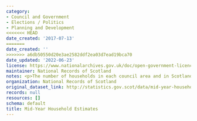 ```yaml
---
category:
- Council and Government
- Elections / Politics
- Planning and Development
<<<<<<< HEAD
date_created: '2017-07-13'
=======
date_created: ''
>>>>>>> a6db50550d20e3ae2582ddf2ea03d7ead19bca70
date_updated: '2022-06-23'
license: https://www.nationalarchives.gov.uk/doc/open-government-licence/version/3/
maintainer: National Records of Scotland
notes: <p>The number of households in each council area and in Scotland</p>
organization: National Records of Scotland
original_dataset_link: http://statistics.gov.scot/data/mid-year-household-estimates
records: null
resources: []
schema: default
title: Mid-Year Household Estimates
---
```

